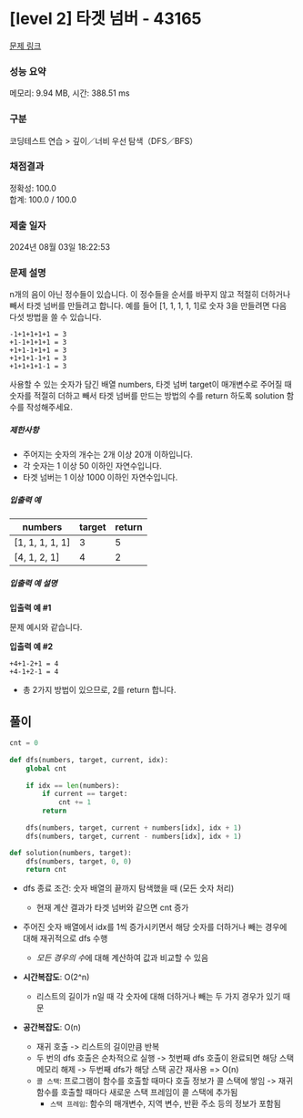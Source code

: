 # [level 2] 타겟 넘버 - 43165 

[문제 링크](https://school.programmers.co.kr/learn/courses/30/lessons/43165) 

### 성능 요약

메모리: 9.94 MB, 시간: 388.51 ms

### 구분

코딩테스트 연습 > 깊이／너비 우선 탐색（DFS／BFS）

### 채점결과

정확성: 100.0<br/>합계: 100.0 / 100.0

### 제출 일자

2024년 08월 03일 18:22:53

### 문제 설명

<p>n개의 음이 아닌 정수들이 있습니다. 이 정수들을 순서를 바꾸지 않고 적절히 더하거나 빼서 타겟 넘버를 만들려고 합니다. 예를 들어 [1, 1, 1, 1, 1]로 숫자 3을 만들려면 다음 다섯 방법을 쓸 수 있습니다.</p>
<div class="highlight"><pre class="codehilite"><code>-1+1+1+1+1 = 3
+1-1+1+1+1 = 3
+1+1-1+1+1 = 3
+1+1+1-1+1 = 3
+1+1+1+1-1 = 3
</code></pre></div>
<p>사용할 수 있는 숫자가 담긴 배열 numbers, 타겟 넘버 target이 매개변수로 주어질 때 숫자를 적절히 더하고 빼서 타겟 넘버를 만드는 방법의 수를 return 하도록 solution 함수를 작성해주세요.</p>

<h5>제한사항</h5>

<ul>
<li>주어지는 숫자의 개수는 2개 이상 20개 이하입니다.</li>
<li>각 숫자는 1 이상 50 이하인 자연수입니다.</li>
<li>타겟 넘버는 1 이상 1000 이하인 자연수입니다.</li>
</ul>

<h5>입출력 예</h5>
<table class="table">
        <thead><tr>
<th>numbers</th>
<th>target</th>
<th>return</th>
</tr>
</thead>
        <tbody><tr>
<td>[1, 1, 1, 1, 1]</td>
<td>3</td>
<td>5</td>
</tr>
<tr>
<td>[4, 1, 2, 1]</td>
<td>4</td>
<td>2</td>
</tr>
</tbody>
      </table>
<h5>입출력 예 설명</h5>

<p><strong>입출력 예 #1</strong></p>

<p>문제 예시와 같습니다.</p>

<p><strong>입출력 예 #2</strong></p>
<div class="highlight"><pre class="codehilite"><code>+4+1-2+1 = 4
+4-1+2-1 = 4
</code></pre></div>
<ul>
<li>총 2가지 방법이 있으므로, 2를 return 합니다.</li>
</ul>


## 풀이

```python
cnt = 0
 
def dfs(numbers, target, current, idx):
    global cnt
    
    if idx == len(numbers):
        if current == target:
            cnt += 1
        return
    
    dfs(numbers, target, current + numbers[idx], idx + 1)
    dfs(numbers, target, current - numbers[idx], idx + 1)

def solution(numbers, target):
    dfs(numbers, target, 0, 0)
    return cnt
```

- dfs 종료 조건: 숫자 배열의 끝까지 탐색했을 때 (모든 숫자 처리)
    - 현재 계산 결과가 타겟 넘버와 같으면 cnt 증가

- 주어진 숫자 배열에서 idx를 1씩 증가시키면서 해당 숫자를 더하거나 빼는 경우에 대해 재귀적으로 dfs 수행
    - *모든 경우의 수*에 대해 계산하여 값과 비교할 수 있음

- **시간복잡도**: O(2^n)
    - 리스트의 길이가 n일 때 각 숫자에 대해 더하거나 빼는 두 가지 경우가 있기 때문

- **공간복잡도**: O(n)
    - 재귀 호출 -> 리스트의 길이만큼 반복
    - 두 번의 dfs 호출은 순차적으로 실행 -> 첫번째 dfs 호출이 완료되면 해당 스택 메모리 해제 -> 두번째 dfs가 해당 스택 공간 재사용 => O(n)
    - `콜 스택`: 프로그램이 함수를 호출할 때마다 호출 정보가 콜 스택에 쌓임 -> 재귀 함수를 호출할 때마다 새로운 스택 프레임이 콜 스택에 추가됨
        - `스택 프레임`: 함수의 매개변수, 지역 변수, 반환 주소 등의 정보가 포함됨